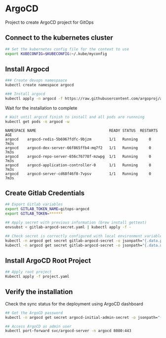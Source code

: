 # ArgoCD

Project to create ArgoCD project for GitOps

## Connect to the kubernetes cluster

```bash
## Set the kubernetes config file for the context to use
export KUBECONFIG=$KUBECONFIG:~/.kube/myconfig
```

## Install Argocd

```bash
### Create devops namespaace
kubectl create namespace argocd

### Install argocd 
kubectl apply -n argocd -f https://raw.githubusercontent.com/argoproj/argo-cd/stable/manifests/install.yaml
```

Wait for the installation to complete

```bash
# Wait until argccd finish to install and all pods are runnning
kubectl get pods -n argocd -w
```

```console
NAMESPACE NAME                                 READY STATUS  RESTARTS  AGE
argocd    argocd-redis-5b6967fdfc-9bjzm        1/1   Running     0     7m3s
argocd    argocd-dex-server-66f865ffb4-mq7f2   1/1   Running     0     7m3s
argocd    argocd-repo-server-656c76778f-mzwpg  1/1   Running     0     7m3s
argocd    argocd-application-controller-0      1/1   Running     0     7m3s
argocd    argocd-server-cd68f46f8-7vpsv        1/1   Running     0     7m3s
```

## Create Gitlab Credentials

```bash
## Export Gitlab variables
export GITLAB_TOKEN_NAME=gitops-argocd
export GITLAB_TOKEN=******

## Apply secret with previous information (brew install gettext)
envsubst < gitlab-argocd-secret.yaml | kubectl apply -f -
```

```bash
## Check secret is correctly configured with local environment variables
kubectl -n argocd get secret gitlab-argocd-secret -o jsonpath="{.data.password}" | base64 -d; echo 
kubectl -n argocd get secret gitlab-argocd-secret -o jsonpath="{.data.username}" | base64 -d; echo 
```

## Install ArgoCD Root Project

```bash
## Apply root project
Kubectl apply -f project.yaml
```

## Verify the installation

Check the sync status for the deployment using ArgoCD dashboard

```bash
## Get the ArgoCD password
kubectl -n argocd get secret argocd-initial-admin-secret -o jsonpath="{.data.password}" | base64 -d; echo

## Access ArgoCD as admin user
kubectl port-forward svc/argocd-server -n argocd 8080:443
```
